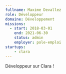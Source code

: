 ```yaml
---
fullname: Maxime Devallez
role: Développeur
domaine: Développement
missions:
  - start: 2018-03-01
    end: 2021-06-30
    status: admin
    employer: pole-emploi
startups:
    - clara
---
```


Développeur sur Clara !
